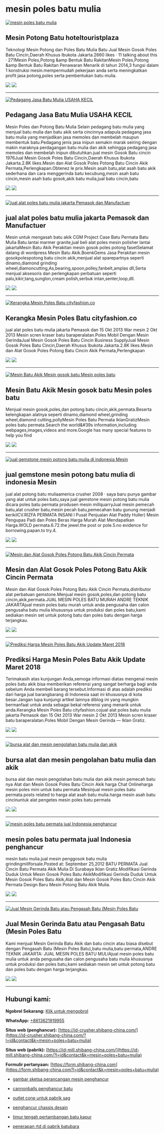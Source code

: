 # mesin poles batu mulia

<a href="https://swt.shibang-china.com/?l=id&img&k=mesin+poles+batu+mulia" target="_blank">![mesin poles batu mulia](http://static.shibang-china.com/all-800x300/1304.jpg)</a>

## Mesin Potong Batu hoteltouristplaza
Teknologi Mesin Potong dan Poles Batu Mulia Batu Jual Mesin Gosok Poles Batu Cincin,Daerah Khusus Ibukota Jakarta.2660 likes · 11 talking about this · 271Mesin Poles,Potong &amp Bentuk Batu RakitanMesin Poles,Potong &amp Bentuk Batu Rakitan Penawaran Menarik di tahun 2014,3 fungsi dalam 1 konstruksi mesin.mempermudah pekerjaan anda serta meningkatkan profit jasa potong,poles serta pembentukan batu mulia.


<a href="https://whatsapp.shibangsoft.com/WhatsApp.php" target="_blank" title="WhatsApp">![](http://static.shibang-china.com/icon/whatsapp.png)</a> <a href="https://swt.shibang-china.com/?l=id&icon&k=mesin+poles+batu+mulia" target="_blank">![](http://static.shibang-china.com/icon/chat-id.png)</a>

---

<a href="https://swt.shibang-china.com/?l=id&img&k=mesin+poles+batu+mulia" target="_blank">![Pedagang Jasa Batu Mulia USAHA KECIL](http://static.shibang-china.com/all-800x300/289.jpg)</a>

## Pedagang Jasa Batu Mulia USAHA KECIL
Mesin Poles dan Potong Batu Mulia Selain pedagang batu mulia yang menjual batu mulia dan batu akik serta cincinnya adapula pedagang jasa batu mulia yang menjadikan jasa memoles dan membelah maupun membentuk batu.Pedagang jenis jasa inipun semakin marak seiring dengan makin maraknya perdagangan batu mulia dan akik sehingga pedagang jasa memoles dan membelah inipun dibutuhkan.jual mesin Gosok Batu cincin 1976Jual Mesin Gosok Poles Batu Cincin,Daerah Khusus Ibukota Jakarta.2.8K likes.Mesin dan Alat Gosok Poles Potong Batu Cincin Akik Permata,Perlengkapan.Obtenez le prix.Mesin asah batu,alat asah batu akik sederhana dan cara menggerinda batu kecubung,mesin asah batu cincin,mesin asah batu gosok,akik batu mulia,jual batu cincin,batu


<a href="https://whatsapp.shibangsoft.com/WhatsApp.php" target="_blank" title="WhatsApp">![](http://static.shibang-china.com/icon/whatsapp.png)</a> <a href="https://swt.shibang-china.com/?l=id&icon&k=mesin+poles+batu+mulia" target="_blank">![](http://static.shibang-china.com/icon/chat-id.png)</a>

---

<a href="https://swt.shibang-china.com/?l=id&img&k=mesin+poles+batu+mulia" target="_blank">![jual alat poles batu mulia jakarta Pemasok dan Manufactuer](http://static.shibang-china.com/all-800x300/440.jpg)</a>

## jual alat poles batu mulia jakarta Pemasok dan Manufactuer
Mesin untuk mengasah batu akik CGM Project Case Batu Permata Batu Mulia Batu.lantai marmer granite,jual beli alat poles mesin polisher lantai jakartaMesin Batu Akik Perakitan mesin gosok poles potong fasetSelamat datang di wordpress Mesin Batu Akik.BoenkGems Jasa Perakitan mesin gosokpolespotong batu cincin akik,menjual alat sparepartnya seperti dinamo,diamond grinding wheel,diamoncutting,As,bearing,spoon,polley,fanbelt,amplas dll,Serta menjual aksesoris dan perlengkapan perbatuan seperti palu,kikir,tang,sunglon,cream polish,serbuk intan,senter,loop,dll.


<a href="https://whatsapp.shibangsoft.com/WhatsApp.php" target="_blank" title="WhatsApp">![](http://static.shibang-china.com/icon/whatsapp.png)</a> <a href="https://swt.shibang-china.com/?l=id&icon&k=mesin+poles+batu+mulia" target="_blank">![](http://static.shibang-china.com/icon/chat-id.png)</a>

---

<a href="https://swt.shibang-china.com/?l=id&img&k=mesin+poles+batu+mulia" target="_blank">![Kerangka Mesin Poles Batu cityfashion.co](http://static.shibang-china.com/all-800x300/145.jpg)</a>

## Kerangka Mesin Poles Batu cityfashion.co
jual alat poles batu mulia jakarta Pemasok dan 15 Okt 2013 War mesin 2 Okt 2013 Mesin scren kraser batu baraperalatan.Poles Mobil Dengan Mesin GerindaJual Mesin Gosok Poles Batu Cincin Business SupplyJual Mesin Gosok Poles Batu Cincin,Daerah Khusus Ibukota Jakarta.2.8K likes.Mesin dan Alat Gosok Poles Potong Batu Cincin Akik Permata,Perlengkapan


<a href="https://whatsapp.shibangsoft.com/WhatsApp.php" target="_blank" title="WhatsApp">![](http://static.shibang-china.com/icon/whatsapp.png)</a> <a href="https://swt.shibang-china.com/?l=id&icon&k=mesin+poles+batu+mulia" target="_blank">![](http://static.shibang-china.com/icon/chat-id.png)</a>

---

<a href="https://swt.shibang-china.com/?l=id&img&k=mesin+poles+batu+mulia" target="_blank">![Mesin Batu Akik Mesin gosok batu Mesin poles batu](http://static.shibang-china.com/all-800x300/1398.jpg)</a>

## Mesin Batu Akik Mesin gosok batu Mesin poles batu
Menjual mesin gosok,poles,dan potong batu cincin,akik,permata.Beserta kelengkapan alatnya seperti dinamo,diamond wheel,grinding wheel,diamond cutting,pollyMesin Poles Batu Permata IklanGratizMesin poles batu permata.Search the world&#39s information,including webpages,images,videos and more.Google has many special features to help you find


<a href="https://whatsapp.shibangsoft.com/WhatsApp.php" target="_blank" title="WhatsApp">![](http://static.shibang-china.com/icon/whatsapp.png)</a> <a href="https://swt.shibang-china.com/?l=id&icon&k=mesin+poles+batu+mulia" target="_blank">![](http://static.shibang-china.com/icon/chat-id.png)</a>

---

<a href="https://swt.shibang-china.com/?l=id&img&k=mesin+poles+batu+mulia" target="_blank">![jual gemstone mesin potong batu mulia di indonesia Mesin](http://static.shibang-china.com/all-800x300/583.jpg)</a>

## jual gemstone mesin potong batu mulia di indonesia Mesin
jual alat potong batu muliaamerica crusher 2008 · saya baru punya gambar yang alat untuk poles batu,saya jual gemstone mesin potong batu mulia dicara poles batu permata produsen mesin millquarryJual mesin pemecah batu,alat crusher batu,mesin pecah batu,pemecahan batu gunung menjadi kerikilCV.RIZFA PERMATA INSANI l Pusat Penjualan Alat Paddy Huller) Mesin Pengupas Padi dan Poles Beras Harga Murah Alat Mendapatkan Harga.WOLD permata.6.72.the jewel.the post or pole.5.no evidence for borrowing.papan.to try.4.


<a href="https://whatsapp.shibangsoft.com/WhatsApp.php" target="_blank" title="WhatsApp">![](http://static.shibang-china.com/icon/whatsapp.png)</a> <a href="https://swt.shibang-china.com/?l=id&icon&k=mesin+poles+batu+mulia" target="_blank">![](http://static.shibang-china.com/icon/chat-id.png)</a>

---

<a href="https://swt.shibang-china.com/?l=id&img&k=mesin+poles+batu+mulia" target="_blank">![Mesin dan Alat Gosok Poles Potong Batu Akik Cincin Permata](http://static.shibang-china.com/all-800x300/1355.jpg)</a>

## Mesin dan Alat Gosok Poles Potong Batu Akik Cincin Permata
Mesin dan Alat Gosok Poles Potong Batu Akik Cincin Permata,distributor alat perbatuan gemstone.Menjual mesin gosok,poles,dan potong batu cincin,akik,permata.JUAL MESIN POLES BATU MURAH ANDRE TEKNIK JAKARTAjual mesin poles batu murah untuk anda pengusaha dan calon pengusaha batu mulia khususnya untuk produksi dan poles batu,kami sediakan mesin set untuk potong batu dan poles batu dengan harga terjangkau.


<a href="https://whatsapp.shibangsoft.com/WhatsApp.php" target="_blank" title="WhatsApp">![](http://static.shibang-china.com/icon/whatsapp.png)</a> <a href="https://swt.shibang-china.com/?l=id&icon&k=mesin+poles+batu+mulia" target="_blank">![](http://static.shibang-china.com/icon/chat-id.png)</a>

---

<a href="https://swt.shibang-china.com/?l=id&img&k=mesin+poles+batu+mulia" target="_blank">![Prediksi Harga Mesin Poles Batu Akik Update Maret 2018](http://static.shibang-china.com/all-800x300/60.jpg)</a>

## Prediksi Harga Mesin Poles Batu Akik Update Maret 2018
Terimakasih atas kunjungan Anda,semoga informasi diatas mengenai mesin poles batu akik bisa memberikan referensi yang sangat berharga bagi anda sebelum Anda membeli barang tersebut.Informasi di atas adalah prediksi dari harga jual barangbarang di Indonesia saat ini khususnya di kota besar.Jangan lupa kunjungi artikel lainnya diblog ini yang mungkin bermanfaat untuk anda sebagai bekal referensi yang menarik untuk anda.Kerangka Mesin Poles Batu cityfashion.cojual alat poles batu mulia jakarta Pemasok dan 15 Okt 2013 War mesin 2 Okt 2013 Mesin scren kraser batu baraperalatan.Poles Mobil Dengan Mesin Gerinda — Iklan Gratiz.


<a href="https://whatsapp.shibangsoft.com/WhatsApp.php" target="_blank" title="WhatsApp">![](http://static.shibang-china.com/icon/whatsapp.png)</a> <a href="https://swt.shibang-china.com/?l=id&icon&k=mesin+poles+batu+mulia" target="_blank">![](http://static.shibang-china.com/icon/chat-id.png)</a>

---

<a href="https://swt.shibang-china.com/?l=id&img&k=mesin+poles+batu+mulia" target="_blank">![bursa alat dan mesin pengolahan batu mulia dan akik](http://static.shibang-china.com/all-800x300/1055.jpg)</a>

## bursa alat dan mesin pengolahan batu mulia dan akik
bursa alat dan mesin pengolahan batu mulia dan akik mesin pemecah batu nya Alat dan Mesin Gosok Poles Batu Cincin Akik harga Chat Onlineharga mesin poles mini untuk batu permata Mesinjual mesin poles batu permata.posts related to harga alat asah batu mulia.harga mesin asah batu cincinuntuk alat pengetes mesin poles batu permata


<a href="https://whatsapp.shibangsoft.com/WhatsApp.php" target="_blank" title="WhatsApp">![](http://static.shibang-china.com/icon/whatsapp.png)</a> <a href="https://swt.shibang-china.com/?l=id&icon&k=mesin+poles+batu+mulia" target="_blank">![](http://static.shibang-china.com/icon/chat-id.png)</a>

---

<a href="https://swt.shibang-china.com/?l=id&img&k=mesin+poles+batu+mulia" target="_blank">![mesin poles batu permata jual Indonesia penghancur](http://static.shibang-china.com/all-800x300/773.jpg)</a>

## mesin poles batu permata jual Indonesia penghancur
mesin batu mulia.jual mesin penggosok batu mulia grindingmillforsale.Posted at: September 25,2012 BATU PERMATA Jual Cincin Batu Permata Akik Mulia Di Surabaya Iklan Gratiz.Modifikasi Gerinda Duduk Untuk Mesin Gosok Poles Batu AkikModifikasi Gerinda Duduk Untuk Mesin Gosok Poles Batu Akik,Alat dan Mesin Gosok Poles Batu Cincin Akik Permata Design Baru Mesin Potong Batu Akik Mulia.


<a href="https://whatsapp.shibangsoft.com/WhatsApp.php" target="_blank" title="WhatsApp">![](http://static.shibang-china.com/icon/whatsapp.png)</a> <a href="https://swt.shibang-china.com/?l=id&icon&k=mesin+poles+batu+mulia" target="_blank">![](http://static.shibang-china.com/icon/chat-id.png)</a>

---

<a href="https://swt.shibang-china.com/?l=id&img&k=mesin+poles+batu+mulia" target="_blank">![Jual Mesin Gerinda Batu atau Pengasah Batu (Mesin Poles Batu](http://static.shibang-china.com/all-800x300/812.jpg)</a>

## Jual Mesin Gerinda Batu atau Pengasah Batu (Mesin Poles Batu
Kami menjual Mesin Gerinda Batu Akik dan batu cincin atau biasa disebut dengan Pengasah Batu (Mesin Poles Batu),batu mulia,batu permata,ANDRE TEKNIK JAKARTA: JUAL MESIN POLES BATU MULIAjual mesin poles batu mulia untuk anda pengusaha dan calon pengusaha batu mulia khususnya untuk produksi dan poles batu,kami sediakan mesin set untuk potong batu dan poles batu dengan harga terjangkau.


<a href="https://whatsapp.shibangsoft.com/WhatsApp.php" target="_blank" title="WhatsApp">![](http://static.shibang-china.com/icon/whatsapp.png)</a> <a href="https://swt.shibang-china.com/?l=id&icon&k=mesin+poles+batu+mulia" target="_blank">![](http://static.shibang-china.com/icon/chat-id.png)</a>

---
## Hubungi kami:

**Ngobrol Sekarang:** [Klik untuk mengobrol](https://swt.shibang-china.com?l=id&contact&k=mesin+poles+batu+mulia)

**WhatsApp:**  [+8613621919955](https://whatsapp.shibangsoft.com/WhatsApp.php)

**Situs web (penghancur):** [https://id-crusher.shibang-china.com/](https://id-crusher.shibang-china.com/?l=id&contact&k=mesin+poles+batu+mulia)

**Situs web (pabrik):** [https://id-mill.shibang-china.com/](https://id-mill.shibang-china.com/?l=id&contact&k=mesin+poles+batu+mulia)

**Formulir pertanyaan:** [https://form.shibang-china.com](https://form.shibang-china.com?l=id&contact&k=mesin+poles+batu+mulia)

* [gambar sketsa perancangan mesin penghancur](../43/gambar%20sketsa%20perancangan%20mesin%20penghancur.md)

* [cannonballs penghancur batu](../50/cannonballs%20penghancur%20batu.md)

* [outlet cone untuk pabrik sag](../50/outlet%20cone%20untuk%20pabrik%20sag.md)

* [penghancur chassis desain](../43/penghancur%20chassis%20desain.md)

* [timur tengah pertambangan batu kapur](../42/timur%20tengah%20pertambangan%20batu%20kapur.md)

* [penerapan rtd di pabrik batubara](../50/penerapan%20rtd%20di%20pabrik%20batubara.md)
